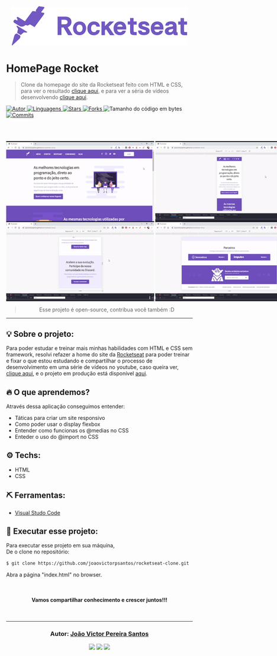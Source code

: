 <h2 align="center">

<img src="images/rocketseat_logo.png">

# HomePage Rocket

> Clone da homepage do site da Rocketseat feito com HTML e CSS, para ver o resultado <a href="https://joaovictorpsantos.github.io/rocketseat-clone/">clique aqui</a>, e para ver a séria de vídeos desenvolvendo <a href="https://www.youtube.com/playlist?list=PLLSLbEdBpdAu126QAOzpr8QSuoAP90JFe">clique aqui</a>.

<a href="https://github.com/joaovictorpsantos">
<img alt="Autor" src="https://img.shields.io/badge/autor-JoãoVictorPereiraSantos-7159c1?style=flat-square">
</a>

<a href="#">
<img alt="Linguagens" src="https://img.shields.io/github/languages/count/joaovictorpsantos/rocketseat-clone?color=7159c1&style=flat-square">
</a>

<a href="https://github.com/joaovictorpsantos/rocketseat-clone/stargazers">
<img alt="Stars" src="https://img.shields.io/github/stars/joaovictorpsantos/rocketseat-clone?color=7159c1&style=flat-square">
</a>

<a href="https://github.com/joaovictorpsantos/rocketseat-clone/network/members">
<img alt="Forks" src="https://img.shields.io/github/forks/joaovictorpsantos/rocketseat-clone?color=7159c1&style=flat-square">
</a>

<img alt="Tamanho do código em bytes" src="https://img.shields.io/github/languages/code-size/joaovictorpsantos/rocketseat-clone?color=7159c1&style=flat-square">

<a href="https://github.com/joaovictorpsantos/rocketseat-clone/commits/master">
<img alt="Commits" src="https://img.shields.io/github/last-commit/joaovictorpsantos/rocketseat-clone?color=7159c1&style=flat-square">
</a>

<br/><br/>

<div style="display:flex">
<img src="gifs/overview.gif" width="400px">
<img src="gifs/responsive_example.gif" style="margin-left:3px"  width="400px">
</div>
<div style="display:flex">
<img src="gifs/expandindo.gif" width="400px">
<img src="gifs/diminuindo.gif" style="margin-left:3px" width="400px">
</div>
</h2>

<blockquote align="center">
  Esse projeto é open-source, contribua você também :D
</blockquote>

<hr/>

## 💡 Sobre o projeto:

Para poder estudar e treinar mais minhas habilidades com HTML e CSS sem framework, resolvi refazer a home do site da <a href="">Rocketseat</a> para poder treinar e fixar o que estou estudando e compartilhar o processo de desenvolvimento em uma série de vídeos no youtube, caso queira ver, <a href="https://www.youtube.com/playlist?list=PLLSLbEdBpdAu126QAOzpr8QSuoAP90JFe">clique aqui</a>, e o projeto em produção está disponível <a href="https://joaovictorpsantos.github.io/rocketseat-clone/">aqui</a>.

## 🔥 O que aprendemos?

Através dessa aplicação conseguimos entender:

- Táticas para criar um site responsivo
- Como poder usar o display flexbox
- Entender como funcionas os @medias no CSS
- Enteder o uso do @import no CSS

## ⚙️ Techs:

- HTML
- CSS

## ⛏ Ferramentas:

- [Visual Studo Code](https://code.visualstudio.com/download)

## 🏁 Executar esse projeto:

Para executar esse projeto em sua máquina,  
De o clone no repositório:

```bash
$ git clone https://github.com/joaovictorpsantos/rocketseat-clone.git
```

Abra a página "index.html" no browser.

<br/>

<h4 align="center">
  Vamos compartilhar conhecimento e crescer juntos!!!
</h4>

<br/>

---

<h3 align="center">
Autor: <a alt="João Victor Pereira Santos" href="https://github.com/joaovictorpsantos">João Victor Pereira Santos</a>
</h3>

<p align="center">

  <a alt="João Victor Pereira Santos Linkedin" href="https://www.linkedin.com/in/joao-victor-pereira-santos//">
    <img src="https://img.shields.io/badge/LinkedIn-Jo%C3%A3o%20Victor%20Pereira%20Santos-blue?logo=linkedin"/></a>
  <a alt="João Victor Pereira Santos GitHub" href="https://github.com/joaovictorpsantos">
  <img src="https://img.shields.io/badge/GitHub-joaovictorpsantos-lightgrey?logo=github"/></a>
 <a alt="João Victor Pereira Santos Twitter" href="https://twitter.com/_joaovictorps">
  <img src="https://img.shields.io/badge/Twitter-__joaovictorps-blue?logo=twitter"/></a>

</p>
